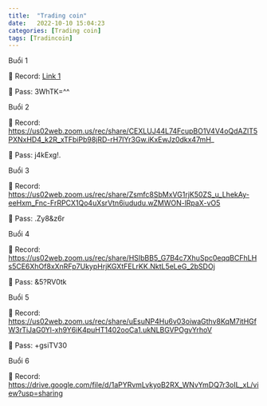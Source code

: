```yaml
---
title:  "Trading coin"
date:   2022-10-10 15:04:23
categories: [Trading coin]
tags: [Tradincoin]
---
```

Buổi 1   

📍  Record: [Link 1][buoi1]


📍  Pass: 3WhTK=^^


Buổi 2   

📍  Record: https://us02web.zoom.us/rec/share/CEXLUJ44L74FcupBO1V4V4oQdAZlT5PXNxHD4_k2R_xTFbiPb98jRD-rH7IYr3Gw.iKxEwJz0dkx47mH_


📍  Pass: j4kExg!.


Buổi 3 

📍  Record: https://us02web.zoom.us/rec/share/Zsmfc8SbMxVG1rjK50ZS_u_LhekAy-eeHxm_Fnc-FrRPCX1Qo4uXsrVtn6iududu.wZMWON-lRpaX-vO5


📍  Pass: .Zy8&z6r


Buổi 4 

📍  Record: https://us02web.zoom.us/rec/share/HSIbBB5_G7B4c7XhuSpc0eqqBCFhLHs5CE6XhOf8xXnRFp7UkypHrjKGXtFELrKK.NktL5eLeG_2bSDOj


📍  Pass: &5?RV0tk


Buổi 5 


📍  Record: https://us02web.zoom.us/rec/share/uEsuNP4Hu6v03oiwaGthv8KqM7itHGfW3rTiJaG0Yl-xh9Y6iK4puHT1402ooCa1.ukNLBGVPOgvYrhoV


📍  Pass: +gsiTV30 


Buổi 6 

📍  Record: https://drive.google.com/file/d/1aPYRvmLvkyoB2RX_WNvYmDQ7r3oIL_xL/view?usp=sharing



[buoi1]:      https://us02web.zoom.us/rec/share/u5ScIdpHYns-1TkNG5v5b5q0hECFlpKoNC8f8v4OR5Q_TTKwhbS3fFiFOrswczR-.hYC_DWYVqKlpOACl
[demo]: https://thuongx1bg.github.io/react_app_tictactoe/
